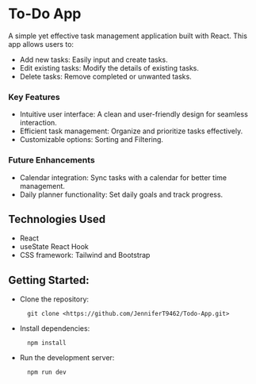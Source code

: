 # To-Do App

A simple yet effective task management application built with React. This app allows users to:

- Add new tasks: Easily input and create tasks.
- Edit existing tasks: Modify the details of existing tasks.
- Delete tasks: Remove completed or unwanted tasks.

### Key Features

- Intuitive user interface: A clean and user-friendly design for seamless interaction.
- Efficient task management: Organize and prioritize tasks effectively.
- Customizable options: Sorting and Filtering.

### Future Enhancements

- Calendar integration: Sync tasks with a calendar for better time management.
- Daily planner functionality: Set daily goals and track progress.

## Technologies Used

- React
- useState React Hook
- CSS framework: Tailwind and Bootstrap

## Getting Started:

- Clone the repository: 

        git clone <https://github.com/JenniferT9462/Todo-App.git>

- Install dependencies: 

        npm install

- Run the development server: 

        npm run dev   